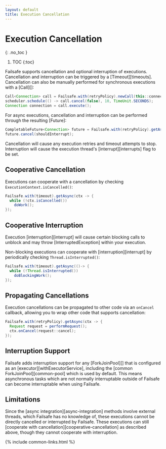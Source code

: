 ```yaml
---
layout: default
title: Execution Cancellation
---
```


# Execution Cancellation
{: .no_toc }

1. TOC
{:toc}

Failsafe supports cancellation and optional interruption of executions. Cancellation and interruption can be triggered by a [Timeout][timeouts]. Cancellation can also be manually performed for synchronous executions with a [Call][]:

```java
Call<Connection> call = Failsafe.with(retryPolicy).newCall(this::connect);
scheduler.schedule(() -> call.cancel(false), 10, TimeUnit.SECONDS);
Connection connection = call.execute();
```

For async executions, cancellation and interruption can be performed through the resulting [Future]:

```java
CompletableFuture<Connection> future = Failsafe.with(retryPolicy).getAsync(this::connect);
future.cancel(shouldInterrupt);
```

Cancellation will cause any execution retries and timeout attempts to stop. Interruption will cause the execution thread's [interrupt][interrupts] flag to be set.

## Cooperative Cancellation

Executions can cooperate with a cancellation by checking `ExecutionContext.isCancelled()`:

```java
Failsafe.with(timeout).getAsync(ctx -> {
  while (!ctx.isCancelled())
    doWork();
});
```

## Cooperative Interruption

Execution [interruption][interrupt] will cause certain blocking calls to unblock and may throw [InterruptedException] within your execution.

Non-blocking executions can cooperate with [interruption][interrupt] by periodically checking `Thread.isInterrupted()`:

```java
Failsafe.with(timeout).getAsync(()-> {
  while (!Thread.isInterrupted())
    doBlockingWork();
});
```

## Propagating Cancellations

Execution cancellations can be propagated to other code via an `onCancel` callback, allowing you to wrap other code that supports cancellation:

```java
Failsafe.with(retryPolicy).getAsync(ctx -> {
  Request request = performRequest();
  ctx.onCancel(request::cancel);
});
```

## Interruption Support

Failsafe adds interruption support for any [ForkJoinPool][] that is configured as an [executor][withExecutorService], including the [common ForkJoinPool][common-pool] which is used by default. This means asynchronous tasks which are not normally interruptable outside of Failsafe can become interruptable when using Failsafe.

## Limitations

Since the [async integration][async-integration] methods involve external threads, which Failsafe has no knowledge of, these executions cannot be directly cancelled or interrupted by Failsafe. These executions can still [cooperate with cancellation][cooperative-cancellation] as described above, though they cannot cooperate with interruption.

{% include common-links.html %}